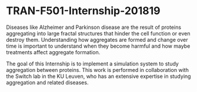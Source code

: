 # TRAN-F501-Internship-201819

Diseases like Alzheimer and Parkinson disease are the result of proteins aggregating into large 
fractal structures that hinder the cell function or even destroy them. Understanding how aggregates 
are formed and change over time is important to understand when they become harmful and how maybe 
treatments affect aggregate formation.

The goal of this Internship is to implement a simulation system to study aggregation between proteins. 
This work is performed in collaboration with the Switch lab in the KU Leuven, who has an extensive 
expertise in studying aggregation and related diseases.